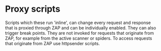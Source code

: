 Proxy scripts
=============

Scripts which these run 'inline', can change every request and response that is proxied through ZAP and can be individually enabled. 
They can also trigger break points. 
They are not invoked for requests that originate from ZAP, for example from the active scanner or spiders.
To access requests that originate from ZAP use httpsender scripts.
